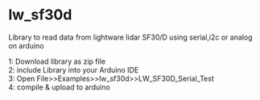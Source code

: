 # lw_sf30d
Library to read data from lightware lidar SF30/D using serial,i2c or analog on arduino 

1: Download library as zip file\
2: include Library into your Arduino IDE\
3: Open File>>Examples>>lw_sf30d>>LW_SF30D_Serial_Test\
4: compile & upload to arduino
